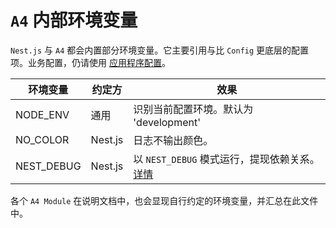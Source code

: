 # `A4` 内部环境变量

`Nest.js` 与 `A4` 都会内置部分环境变量。它主要引用与比 `Config` 更底层的配置项。业务配置，仍请使用 [应用程序配置](../summary/config.html)。

| 环境变量   | 约定方  | 效果                                                                                                                  |
| ---------- | ------- | --------------------------------------------------------------------------------------------------------------------- |
| NODE_ENV   | 通用    | 识别当前配置环境。默认为 'development' |
| NO_COLOR   | Nest.js | 日志不输出颜色。                                                                                                      |
| NEST_DEBUG | Nest.js | 以 `NEST_DEBUG` 模式运行，提现依赖关系。[详情](https://docs.nestjs.com/faq/common-errors#debugging-dependency-errors) |

各个 `A4 Module` 在说明文档中，也会显现自行约定的环境变量，并汇总在此文件中。
